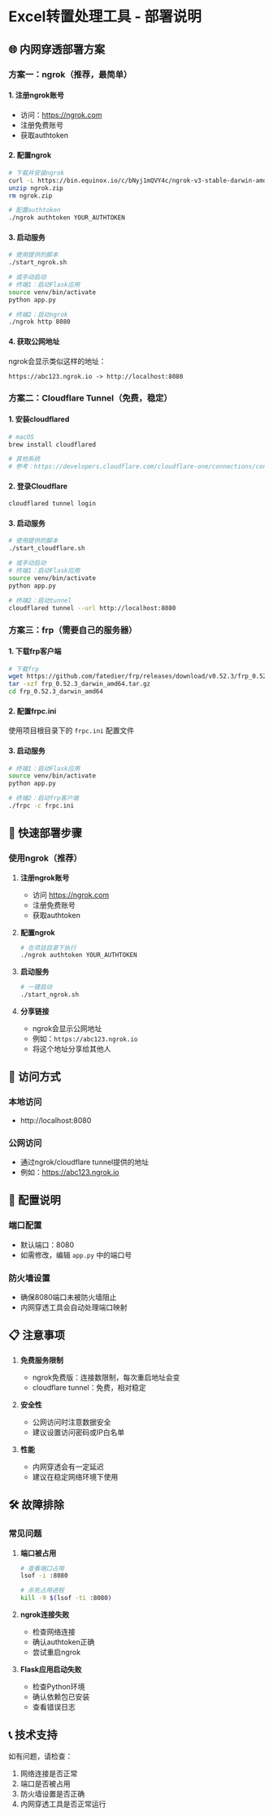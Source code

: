 # Excel转置处理工具 - 部署说明

## 🌐 内网穿透部署方案

### 方案一：ngrok（推荐，最简单）

#### 1. 注册ngrok账号
- 访问：https://ngrok.com
- 注册免费账号
- 获取authtoken

#### 2. 配置ngrok
```bash
# 下载并安装ngrok
curl -L https://bin.equinox.io/c/bNyj1mQVY4c/ngrok-v3-stable-darwin-amd64.zip -o ngrok.zip
unzip ngrok.zip
rm ngrok.zip

# 配置authtoken
./ngrok authtoken YOUR_AUTHTOKEN
```

#### 3. 启动服务
```bash
# 使用提供的脚本
./start_ngrok.sh

# 或手动启动
# 终端1：启动Flask应用
source venv/bin/activate
python app.py

# 终端2：启动ngrok
./ngrok http 8080
```

#### 4. 获取公网地址
ngrok会显示类似这样的地址：
```
https://abc123.ngrok.io -> http://localhost:8080
```

### 方案二：Cloudflare Tunnel（免费，稳定）

#### 1. 安装cloudflared
```bash
# macOS
brew install cloudflared

# 其他系统
# 参考：https://developers.cloudflare.com/cloudflare-one/connections/connect-apps/install-and-setup/installation/
```

#### 2. 登录Cloudflare
```bash
cloudflared tunnel login
```

#### 3. 启动服务
```bash
# 使用提供的脚本
./start_cloudflare.sh

# 或手动启动
# 终端1：启动Flask应用
source venv/bin/activate
python app.py

# 终端2：启动tunnel
cloudflared tunnel --url http://localhost:8080
```

### 方案三：frp（需要自己的服务器）

#### 1. 下载frp客户端
```bash
# 下载frp
wget https://github.com/fatedier/frp/releases/download/v0.52.3/frp_0.52.3_darwin_amd64.tar.gz
tar -xzf frp_0.52.3_darwin_amd64.tar.gz
cd frp_0.52.3_darwin_amd64
```

#### 2. 配置frpc.ini
使用项目根目录下的 `frpc.ini` 配置文件

#### 3. 启动服务
```bash
# 终端1：启动Flask应用
source venv/bin/activate
python app.py

# 终端2：启动frp客户端
./frpc -c frpc.ini
```

## 🚀 快速部署步骤

### 使用ngrok（推荐）

1. **注册ngrok账号**
   - 访问 https://ngrok.com
   - 注册免费账号
   - 获取authtoken

2. **配置ngrok**
   ```bash
   # 在项目目录下执行
   ./ngrok authtoken YOUR_AUTHTOKEN
   ```

3. **启动服务**
   ```bash
   # 一键启动
   ./start_ngrok.sh
   ```

4. **分享链接**
   - ngrok会显示公网地址
   - 例如：`https://abc123.ngrok.io`
   - 将这个地址分享给其他人

## 📱 访问方式

### 本地访问
- http://localhost:8080

### 公网访问
- 通过ngrok/cloudflare tunnel提供的地址
- 例如：https://abc123.ngrok.io

## 🔧 配置说明

### 端口配置
- 默认端口：8080
- 如需修改，编辑 `app.py` 中的端口号

### 防火墙设置
- 确保8080端口未被防火墙阻止
- 内网穿透工具会自动处理端口映射

## 📋 注意事项

1. **免费服务限制**
   - ngrok免费版：连接数限制，每次重启地址会变
   - cloudflare tunnel：免费，相对稳定

2. **安全性**
   - 公网访问时注意数据安全
   - 建议设置访问密码或IP白名单

3. **性能**
   - 内网穿透会有一定延迟
   - 建议在稳定网络环境下使用

## 🛠️ 故障排除

### 常见问题

1. **端口被占用**
   ```bash
   # 查看端口占用
   lsof -i :8080
   
   # 杀死占用进程
   kill -9 $(lsof -ti :8080)
   ```

2. **ngrok连接失败**
   - 检查网络连接
   - 确认authtoken正确
   - 尝试重启ngrok

3. **Flask应用启动失败**
   - 检查Python环境
   - 确认依赖包已安装
   - 查看错误日志

## 📞 技术支持

如有问题，请检查：
1. 网络连接是否正常
2. 端口是否被占用
3. 防火墙设置是否正确
4. 内网穿透工具是否正常运行
